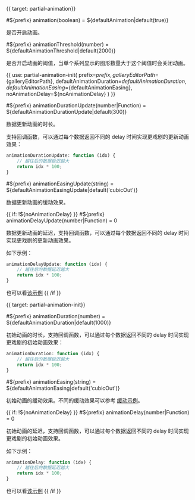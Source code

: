 {{ target: partial-animation}}

#${prefix} animation(boolean) = ${defaultAnimation|default(true)}

是否开启动画。


#${prefix} animationThreshold(number) = ${defaultAnimationThreshold|default(2000)}

是否开启动画的阈值，当单个系列显示的图形数量大于这个阈值时会关闭动画。

{{ use: partial-animation-init(
    prefix=${prefix},
    galleryEditorPath=${galleryEditorPath},
    defaultAnimationDuration=${defaultAnimationDuration},
    defaultAnimationEasing=${defaultAnimationEasing},
    noAnimationDelay=${noAnimationDelay}
) }}


#${prefix} animationDurationUpdate(number|Function) = ${defaultAnimationDurationUpdate|default(300)}

数据更新动画的时长。

支持回调函数，可以通过每个数据返回不同的 delay 时间实现更戏剧的更新动画效果：

```js
animationDurationUpdate: function (idx) {
    // 越往后的数据延迟越大
    return idx * 100;
}
```


#${prefix} animationEasingUpdate(string) = ${defaultAnimationEasingUpdate|default('cubicOut')}

数据更新动画的缓动效果。

{{ if: !${noAnimationDelay} }}
#${prefix} animationDelayUpdate(number|Function) = 0

数据更新动画的延迟，支持回调函数，可以通过每个数据返回不同的 delay 时间实现更戏剧的更新动画效果。

如下示例：
```js
animationDelayUpdate: function (idx) {
    // 越往后的数据延迟越大
    return idx * 100;
}
```

也可以看[该示例](${galleryEditorPath}bar-animation-delay)
{{ /if }}

{{ target: partial-animation-init}}

#${prefix} animationDuration(number) = ${defaultAnimationDuration|default(1000)}

初始动画的时长，支持回调函数，可以通过每个数据返回不同的 delay 时间实现更戏剧的初始动画效果：

```js
animationDuration: function (idx) {
    // 越往后的数据延迟越大
    return idx * 100;
}
```

#${prefix} animationEasing(string) = ${defaultAnimationEasing|default('cubicOut')}

初始动画的缓动效果。不同的缓动效果可以参考 [缓动示例](${galleryEditorPath}line-easing)。

{{ if: !${noAnimationDelay} }}
#${prefix} animationDelay(number|Function) = 0

初始动画的延迟，支持回调函数，可以通过每个数据返回不同的 delay 时间实现更戏剧的初始动画效果。

如下示例：
```js
animationDelay: function (idx) {
    // 越往后的数据延迟越大
    return idx * 100;
}
```

也可以看[该示例](${galleryEditorPath}bar-animation-delay)
{{ /if }}